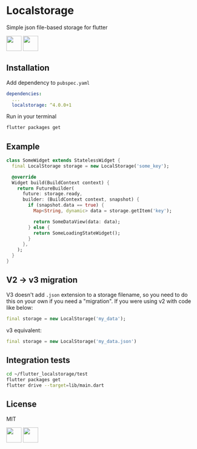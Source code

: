 # Localstorage

Simple json file-based storage for flutter

[<img src="https://badges.globeapp.dev/twitter" height="40px" />](https://twitter.com/lesnitsky_dev)
[<img src="https://badges.globeapp.dev/github?owner=lesnitsky&repository=flutter_localstorage" height="40px" />](https://github.com/lesnitsky/flutter_localstorage)

## Installation

Add dependency to `pubspec.yaml`

```yaml
dependencies:
  ...
  localstorage: ^4.0.0+1
```

Run in your terminal

```sh
flutter packages get
```

## Example

```dart
class SomeWidget extends StatelessWidget {
  final LocalStorage storage = new LocalStorage('some_key');

  @override
  Widget build(BuildContext context) {
    return FutureBuilder(
      future: storage.ready,
      builder: (BuildContext context, snapshot) {
        if (snapshot.data == true) {
          Map<String, dynamic> data = storage.getItem('key');

          return SomeDataView(data: data);
        } else {
          return SomeLoadingStateWidget();
        }
      },
    );
  }
}
```

## V2 -> v3 migration

V3 doesn't add `.json` extension to a storage filename, so you need to do this on your own if you need a "migration".
If you were using v2 with code like below:

```dart
final storage = new LocalStorage('my_data');
```

v3 equivalent:

```dart
final storage = new LocalStorage('my_data.json')
```

## Integration tests

```sh
cd ~/flutter_localstorage/test
flutter packages get
flutter drive --target=lib/main.dart
```

## License

MIT

[<img src="https://badges.globeapp.dev/twitter" height="40px" />](https://twitter.com/lesnitsky_dev)
[<img src="https://badges.globeapp.dev/github?owner=lesnitsky&repository=flutter_localstorage" height="40px" />](https://github.com/lesnitsky/flutter_localstorage)
